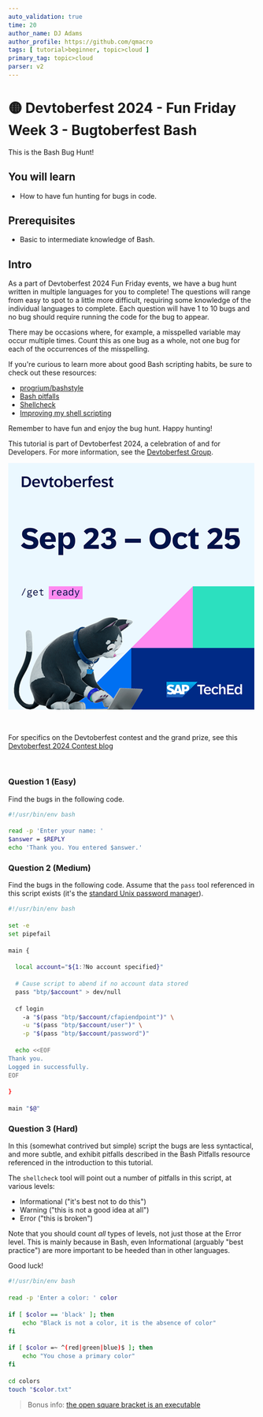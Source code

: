 ```yaml
---
auto_validation: true
time: 20
author_name: DJ Adams
author_profile: https://github.com/qmacro
tags: [ tutorial>beginner, topic>cloud ]
primary_tag: topic>cloud
parser: v2
---
```


# 🟡 Devtoberfest 2024 - Fun Friday Week 3 - Bugtoberfest Bash
<!-- description --> This is the Bash Bug Hunt!

## You will learn
- How to have fun hunting for bugs in code.

## Prerequisites
- Basic to intermediate knowledge of Bash.


## Intro
As a part of Devtoberfest 2024 Fun Friday events, we have a bug hunt written in multiple languages for you to complete! The questions will range from easy to spot to a little more difficult, requiring some knowledge of the individual languages to complete. Each question will have 1 to 10 bugs and no bug should require running the code for the bug to appear.

There may be occasions where, for example, a misspelled variable may occur multiple times. Count this as one bug as a whole, not one bug for each of the occurrences of the misspelling.

If you're curious to learn more about good Bash scripting habits, be sure to check out these resources:

* [progrium/bashstyle](https://gist.github.com/outro56/4a2403ae8fefdeb832a5)
* [Bash pitfalls](https://mywiki.wooledge.org/BashPitfalls)
* [Shellcheck](https://mywiki.wooledge.org/BashPitfalls)
* [Improving my shell scripting](https://qmacro.org/blog/posts/2020/10/05/improving-my-shell-scripting/)

Remember to have fun and enjoy the bug hunt. Happy hunting!

This tutorial is part of Devtoberfest 2024, a celebration of and for Developers. For more information, see the [Devtoberfest Group](https://groups.community.sap.com/t5/devtoberfest/gh-p/Devtoberfest).

![Devtoberfest](promo-image-kasimir-square.png)

&nbsp;

For specifics on the Devtoberfest contest and the grand prize, see this [Devtoberfest 2024 Contest blog](https://community.sap.com/t5/devtoberfest-blog-posts/devtoberfest-2024-contest/ba-p/13781593)

&nbsp;

### Question 1 (Easy)

Find the bugs in the following code.

```bash
#!/usr/bin/env bash

read -p 'Enter your name: '
$answer = $REPLY
echo 'Thank you. You entered $answer.'
```

### Question 2 (Medium)

Find the bugs in the following code. Assume that the `pass` tool referenced in this script exists (it's the [standard Unix password manager](https://www.passwordstore.org/)).

```bash
#!/usr/bin/env bash

set -e
set pipefail

main {

  local account="${1:?No account specified}"

  # Cause script to abend if no account data stored
  pass "btp/$account" > dev/null

  cf login
    -a "$(pass "btp/$account/cfapiendpoint")" \
    -u "$(pass "btp/$account/user")" \
    -p "$(pass "btp/$account/password")"

  echo <<EOF
Thank you.
Logged in successfully.
EOF

}

main "$@"
```

### Question 3 (Hard)

In this (somewhat contrived but simple) script the bugs are less syntactical, and more subtle, and exhibit pitfalls described in the Bash Pitfalls resource referenced in the introduction to this tutorial.

The `shellcheck` tool will point out a number of pitfalls in this script, at various levels:

- Informational ("it's best not to do this")
- Warning ("this is not a good idea at all")
- Error ("this is broken")

Note that you should count _all_ types of levels, not just those at the Error level. This is mainly because in Bash, even Informational (arguably "best practice") are more important to be heeded than in other languages.

Good luck!

```bash
#!/usr/bin/env bash

read -p 'Enter a color: ' color

if [ $color == 'black' ]; then
    echo "Black is not a color, it is the absence of color"
fi

if [ $color =~ ^(red|green|blue)$ ]; then
    echo "You chose a primary color"
fi

cd colors
touch "$color.txt"
```

> Bonus info: [the open square bracket is an executable](https://qmacro.org/blog/posts/2020/08/21/the-open-square-bracket-is-an-executable/)

